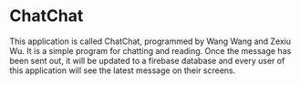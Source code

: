 # ChatChat
This application is called ChatChat, programmed by Wang Wang and Zexiu Wu. It is a simple program for chatting and reading. Once the message has been sent out, it will be updated to a firebase database and every user of this application will see the latest message on their screens.
